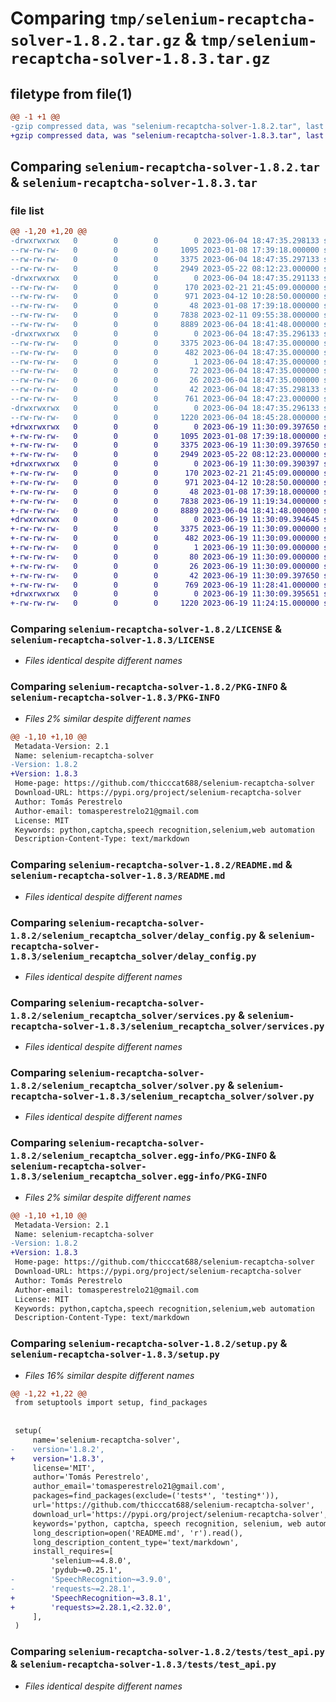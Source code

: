 # Comparing `tmp/selenium-recaptcha-solver-1.8.2.tar.gz` & `tmp/selenium-recaptcha-solver-1.8.3.tar.gz`

## filetype from file(1)

```diff
@@ -1 +1 @@
-gzip compressed data, was "selenium-recaptcha-solver-1.8.2.tar", last modified: Sun Jun  4 18:47:35 2023, max compression
+gzip compressed data, was "selenium-recaptcha-solver-1.8.3.tar", last modified: Mon Jun 19 11:30:09 2023, max compression
```

## Comparing `selenium-recaptcha-solver-1.8.2.tar` & `selenium-recaptcha-solver-1.8.3.tar`

### file list

```diff
@@ -1,20 +1,20 @@
-drwxrwxrwx   0        0        0        0 2023-06-04 18:47:35.298133 selenium-recaptcha-solver-1.8.2/
--rw-rw-rw-   0        0        0     1095 2023-01-08 17:39:18.000000 selenium-recaptcha-solver-1.8.2/LICENSE
--rw-rw-rw-   0        0        0     3375 2023-06-04 18:47:35.297133 selenium-recaptcha-solver-1.8.2/PKG-INFO
--rw-rw-rw-   0        0        0     2949 2023-05-22 08:12:23.000000 selenium-recaptcha-solver-1.8.2/README.md
-drwxrwxrwx   0        0        0        0 2023-06-04 18:47:35.291133 selenium-recaptcha-solver-1.8.2/selenium_recaptcha_solver/
--rw-rw-rw-   0        0        0      170 2023-02-21 21:45:09.000000 selenium-recaptcha-solver-1.8.2/selenium_recaptcha_solver/__init__.py
--rw-rw-rw-   0        0        0      971 2023-04-12 10:28:50.000000 selenium-recaptcha-solver-1.8.2/selenium_recaptcha_solver/delay_config.py
--rw-rw-rw-   0        0        0       48 2023-01-08 17:39:18.000000 selenium-recaptcha-solver-1.8.2/selenium_recaptcha_solver/exceptions.py
--rw-rw-rw-   0        0        0     7838 2023-02-11 09:55:38.000000 selenium-recaptcha-solver-1.8.2/selenium_recaptcha_solver/services.py
--rw-rw-rw-   0        0        0     8889 2023-06-04 18:41:48.000000 selenium-recaptcha-solver-1.8.2/selenium_recaptcha_solver/solver.py
-drwxrwxrwx   0        0        0        0 2023-06-04 18:47:35.296133 selenium-recaptcha-solver-1.8.2/selenium_recaptcha_solver.egg-info/
--rw-rw-rw-   0        0        0     3375 2023-06-04 18:47:35.000000 selenium-recaptcha-solver-1.8.2/selenium_recaptcha_solver.egg-info/PKG-INFO
--rw-rw-rw-   0        0        0      482 2023-06-04 18:47:35.000000 selenium-recaptcha-solver-1.8.2/selenium_recaptcha_solver.egg-info/SOURCES.txt
--rw-rw-rw-   0        0        0        1 2023-06-04 18:47:35.000000 selenium-recaptcha-solver-1.8.2/selenium_recaptcha_solver.egg-info/dependency_links.txt
--rw-rw-rw-   0        0        0       72 2023-06-04 18:47:35.000000 selenium-recaptcha-solver-1.8.2/selenium_recaptcha_solver.egg-info/requires.txt
--rw-rw-rw-   0        0        0       26 2023-06-04 18:47:35.000000 selenium-recaptcha-solver-1.8.2/selenium_recaptcha_solver.egg-info/top_level.txt
--rw-rw-rw-   0        0        0       42 2023-06-04 18:47:35.298133 selenium-recaptcha-solver-1.8.2/setup.cfg
--rw-rw-rw-   0        0        0      761 2023-06-04 18:47:23.000000 selenium-recaptcha-solver-1.8.2/setup.py
-drwxrwxrwx   0        0        0        0 2023-06-04 18:47:35.296133 selenium-recaptcha-solver-1.8.2/tests/
--rw-rw-rw-   0        0        0     1220 2023-06-04 18:45:28.000000 selenium-recaptcha-solver-1.8.2/tests/test_api.py
+drwxrwxrwx   0        0        0        0 2023-06-19 11:30:09.397650 selenium-recaptcha-solver-1.8.3/
+-rw-rw-rw-   0        0        0     1095 2023-01-08 17:39:18.000000 selenium-recaptcha-solver-1.8.3/LICENSE
+-rw-rw-rw-   0        0        0     3375 2023-06-19 11:30:09.397650 selenium-recaptcha-solver-1.8.3/PKG-INFO
+-rw-rw-rw-   0        0        0     2949 2023-05-22 08:12:23.000000 selenium-recaptcha-solver-1.8.3/README.md
+drwxrwxrwx   0        0        0        0 2023-06-19 11:30:09.390397 selenium-recaptcha-solver-1.8.3/selenium_recaptcha_solver/
+-rw-rw-rw-   0        0        0      170 2023-02-21 21:45:09.000000 selenium-recaptcha-solver-1.8.3/selenium_recaptcha_solver/__init__.py
+-rw-rw-rw-   0        0        0      971 2023-04-12 10:28:50.000000 selenium-recaptcha-solver-1.8.3/selenium_recaptcha_solver/delay_config.py
+-rw-rw-rw-   0        0        0       48 2023-01-08 17:39:18.000000 selenium-recaptcha-solver-1.8.3/selenium_recaptcha_solver/exceptions.py
+-rw-rw-rw-   0        0        0     7838 2023-06-19 11:19:34.000000 selenium-recaptcha-solver-1.8.3/selenium_recaptcha_solver/services.py
+-rw-rw-rw-   0        0        0     8889 2023-06-04 18:41:48.000000 selenium-recaptcha-solver-1.8.3/selenium_recaptcha_solver/solver.py
+drwxrwxrwx   0        0        0        0 2023-06-19 11:30:09.394645 selenium-recaptcha-solver-1.8.3/selenium_recaptcha_solver.egg-info/
+-rw-rw-rw-   0        0        0     3375 2023-06-19 11:30:09.000000 selenium-recaptcha-solver-1.8.3/selenium_recaptcha_solver.egg-info/PKG-INFO
+-rw-rw-rw-   0        0        0      482 2023-06-19 11:30:09.000000 selenium-recaptcha-solver-1.8.3/selenium_recaptcha_solver.egg-info/SOURCES.txt
+-rw-rw-rw-   0        0        0        1 2023-06-19 11:30:09.000000 selenium-recaptcha-solver-1.8.3/selenium_recaptcha_solver.egg-info/dependency_links.txt
+-rw-rw-rw-   0        0        0       80 2023-06-19 11:30:09.000000 selenium-recaptcha-solver-1.8.3/selenium_recaptcha_solver.egg-info/requires.txt
+-rw-rw-rw-   0        0        0       26 2023-06-19 11:30:09.000000 selenium-recaptcha-solver-1.8.3/selenium_recaptcha_solver.egg-info/top_level.txt
+-rw-rw-rw-   0        0        0       42 2023-06-19 11:30:09.397650 selenium-recaptcha-solver-1.8.3/setup.cfg
+-rw-rw-rw-   0        0        0      769 2023-06-19 11:28:41.000000 selenium-recaptcha-solver-1.8.3/setup.py
+drwxrwxrwx   0        0        0        0 2023-06-19 11:30:09.395651 selenium-recaptcha-solver-1.8.3/tests/
+-rw-rw-rw-   0        0        0     1220 2023-06-19 11:24:15.000000 selenium-recaptcha-solver-1.8.3/tests/test_api.py
```

### Comparing `selenium-recaptcha-solver-1.8.2/LICENSE` & `selenium-recaptcha-solver-1.8.3/LICENSE`

 * *Files identical despite different names*

### Comparing `selenium-recaptcha-solver-1.8.2/PKG-INFO` & `selenium-recaptcha-solver-1.8.3/PKG-INFO`

 * *Files 2% similar despite different names*

```diff
@@ -1,10 +1,10 @@
 Metadata-Version: 2.1
 Name: selenium-recaptcha-solver
-Version: 1.8.2
+Version: 1.8.3
 Home-page: https://github.com/thicccat688/selenium-recaptcha-solver
 Download-URL: https://pypi.org/project/selenium-recaptcha-solver
 Author: Tomás Perestrelo
 Author-email: tomasperestrelo21@gmail.com
 License: MIT
 Keywords: python,captcha,speech recognition,selenium,web automation
 Description-Content-Type: text/markdown
```

### Comparing `selenium-recaptcha-solver-1.8.2/README.md` & `selenium-recaptcha-solver-1.8.3/README.md`

 * *Files identical despite different names*

### Comparing `selenium-recaptcha-solver-1.8.2/selenium_recaptcha_solver/delay_config.py` & `selenium-recaptcha-solver-1.8.3/selenium_recaptcha_solver/delay_config.py`

 * *Files identical despite different names*

### Comparing `selenium-recaptcha-solver-1.8.2/selenium_recaptcha_solver/services.py` & `selenium-recaptcha-solver-1.8.3/selenium_recaptcha_solver/services.py`

 * *Files identical despite different names*

### Comparing `selenium-recaptcha-solver-1.8.2/selenium_recaptcha_solver/solver.py` & `selenium-recaptcha-solver-1.8.3/selenium_recaptcha_solver/solver.py`

 * *Files identical despite different names*

### Comparing `selenium-recaptcha-solver-1.8.2/selenium_recaptcha_solver.egg-info/PKG-INFO` & `selenium-recaptcha-solver-1.8.3/selenium_recaptcha_solver.egg-info/PKG-INFO`

 * *Files 2% similar despite different names*

```diff
@@ -1,10 +1,10 @@
 Metadata-Version: 2.1
 Name: selenium-recaptcha-solver
-Version: 1.8.2
+Version: 1.8.3
 Home-page: https://github.com/thicccat688/selenium-recaptcha-solver
 Download-URL: https://pypi.org/project/selenium-recaptcha-solver
 Author: Tomás Perestrelo
 Author-email: tomasperestrelo21@gmail.com
 License: MIT
 Keywords: python,captcha,speech recognition,selenium,web automation
 Description-Content-Type: text/markdown
```

### Comparing `selenium-recaptcha-solver-1.8.2/setup.py` & `selenium-recaptcha-solver-1.8.3/setup.py`

 * *Files 16% similar despite different names*

```diff
@@ -1,22 +1,22 @@
 from setuptools import setup, find_packages
 
 
 setup(
     name='selenium-recaptcha-solver',
-    version='1.8.2',
+    version='1.8.3',
     license='MIT',
     author='Tomás Perestrelo',
     author_email='tomasperestrelo21@gmail.com',
     packages=find_packages(exclude=('tests*', 'testing*')),
     url='https://github.com/thicccat688/selenium-recaptcha-solver',
     download_url='https://pypi.org/project/selenium-recaptcha-solver',
     keywords='python, captcha, speech recognition, selenium, web automation',
     long_description=open('README.md', 'r').read(),
     long_description_content_type='text/markdown',
     install_requires=[
         'selenium~=4.8.0',
         'pydub~=0.25.1',
-        'SpeechRecognition~=3.9.0',
-        'requests~=2.28.1',
+        'SpeechRecognition~=3.8.1',
+        'requests>=2.28.1,<2.32.0',
     ],
 )
```

### Comparing `selenium-recaptcha-solver-1.8.2/tests/test_api.py` & `selenium-recaptcha-solver-1.8.3/tests/test_api.py`

 * *Files identical despite different names*


